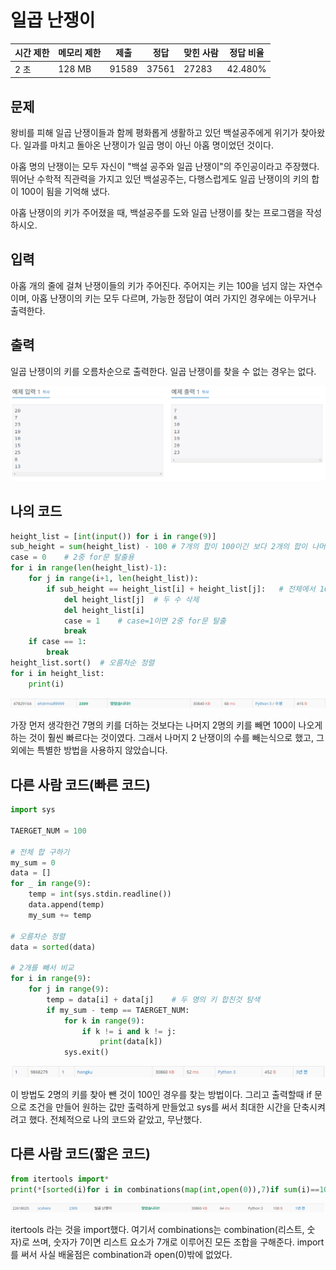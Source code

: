 # 일곱 난쟁이

| 시간 제한 | 메모리 제한 | 제출    | 정답    | 맞힌 사람 | 정답 비율   |
| ----- | ------ | ----- | ----- | ----- | ------- |
| 2 초   | 128 MB | 91589 | 37561 | 27283 | 42.480% |

## 문제

왕비를 피해 일곱 난쟁이들과 함께 평화롭게 생활하고 있던 백설공주에게 위기가 찾아왔다. 일과를 마치고 돌아온 난쟁이가 일곱 명이 아닌 아홉 명이었던 것이다.

아홉 명의 난쟁이는 모두 자신이 "백설 공주와 일곱 난쟁이"의 주인공이라고 주장했다. 뛰어난 수학적 직관력을 가지고 있던 백설공주는, 다행스럽게도 일곱 난쟁이의 키의 합이 100이 됨을 기억해 냈다.

아홉 난쟁이의 키가 주어졌을 때, 백설공주를 도와 일곱 난쟁이를 찾는 프로그램을 작성하시오.

## 입력

아홉 개의 줄에 걸쳐 난쟁이들의 키가 주어진다. 주어지는 키는 100을 넘지 않는 자연수이며, 아홉 난쟁이의 키는 모두 다르며, 가능한 정답이 여러 가지인 경우에는 아무거나 출력한다.

## 출력

일곱 난쟁이의 키를 오름차순으로 출력한다. 일곱 난쟁이를 찾을 수 없는 경우는 없다.

![](20220817_백준2309_일곱%20난쟁이assets/2022-08-16-23-48-43-image.png)

## 나의 코드

```python
height_list = [int(input()) for i in range(9)]
sub_height = sum(height_list) - 100 # 7개의 합이 100이긴 보다 2개의 합이 나머지의 합인 경우 더 빠름.
case = 0    # 2중 for문 탈출용
for i in range(len(height_list)-1):
    for j in range(i+1, len(height_list)):
        if sub_height == height_list[i] + height_list[j]:   # 전체에서 100 뺀 나머지와 합이 같은 수 2개
            del height_list[j]  # 두 수 삭제
            del height_list[i]
            case = 1    # case=1이면 2중 for문 탈출
            break
    if case == 1:
        break
height_list.sort()  # 오름차순 정렬
for i in height_list:
    print(i)
```

![](20220817_백준2309_일곱%20난쟁이assets/2022-08-16-23-49-40-image.png)

가장 먼저 생각한건 7명의 키를 더하는 것보다는 나머지 2명의 키를 빼면 100이 나오게 하는 것이 훨씬 빠르다는 것이였다. 그래서 나머지 2 난쟁이의 수를 빼는식으로 했고, 그 외에는 특별한 방법을 사용하지 않았습니다.

## 다른 사람 코드(빠른 코드)

```python
import sys

TAERGET_NUM = 100

# 전체 합 구하기
my_sum = 0
data = []
for _ in range(9):
	temp = int(sys.stdin.readline())
	data.append(temp)
	my_sum += temp

# 오름차순 정렬
data = sorted(data)

# 2개를 빼서 비교
for i in range(9):
	for j in range(9):
		temp = data[i] + data[j]    # 두 명의 키 합친것 탐색
		if my_sum - temp == TAERGET_NUM:
			for k in range(9):
				if k != i and k != j:
					print(data[k])
			sys.exit()
```

![](20220817_백준2309_일곱%20난쟁이assets/2022-08-17-18-55-33-image.png)

이 방법도 2명의 키를 찾아 뺀 것이 100인 경우를 찾는 방법이다. 그리고 출력할때 if 문으로 조건을 만들어 원하는 값만 출력하게 만들었고 sys를 써서 최대한 시간을 단축시켜려고 했다. 전체적으로 나의 코드와 같았고, 무난했다.

## 다른 사람 코드(짧은 코드)

```python
from itertools import*
print(*[sorted(i)for i in combinations(map(int,open(0)),7)if sum(i)==100][0])
```

![](20220817_백준2309_일곱%20난쟁이assets/2022-08-17-19-01-11-image.png)

itertools 라는 것을 import했다. 여기서 combinations는 combination(리스트, 숫자)로 쓰며, 숫자가 7이면 리스트 요소가 7개로 이루어진 모든 조합을 구해준다. import를 써서 사실 배울점은 combination과 open(0)밖에 없었다.









